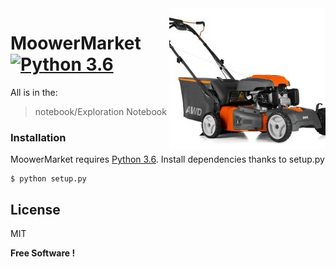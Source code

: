 <img src="icon.jpeg" align="right" />

# MoowerMarket [![Python 3.6](https://img.shields.io/badge/python-3.6-blue.svg)](https://www.python.org/downloads/release/python-360/)

All is in the:
> notebook/Exploration Notebook

### Installation
MoowerMarket requires [Python 3.6](https://www.python.org/downloads/release/python-360/).
Install dependencies thanks to setup.py
```
$ python setup.py
```

License
----
MIT

**Free Software !**
